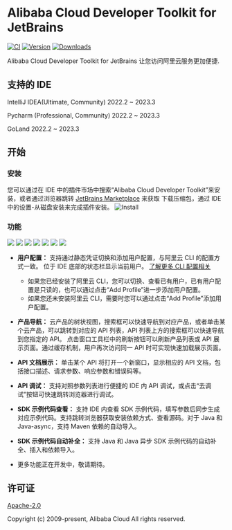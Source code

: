 # Alibaba Cloud Developer Toolkit for JetBrains

[![CI](https://github.com/aliyun/alibabacloud-api-jetbrains-toolkit/actions/workflows/ci.yml/badge.svg)](https://github.com/aliyun/alibabacloud-api-jetbrains-toolkit/actions/workflows/ci.yml)
[![Version](https://img.shields.io/jetbrains/plugin/v/23361-alibaba-cloud-developer-toolkit.svg)](https://plugins.jetbrains.com/plugin/23361-alibaba-cloud-developer-toolkit)
[![Downloads](https://img.shields.io/jetbrains/plugin/d/23361-alibaba-cloud-developer-toolkit.svg)](https://plugins.jetbrains.com/plugin/23361-alibaba-cloud-developer-toolkit)

Alibaba Cloud Developer Toolkit for JetBrains 让您访问阿里云服务更加便捷.

## 支持的 IDE
IntelliJ IDEA(Ultimate, Community) 2022.2 ~ 2023.3

Pycharm (Professional, Community) 2022.2 ~ 2023.3

GoLand 2022.2 ~ 2023.3

## 开始

### 安装
您可以通过在 IDE 中的插件市场中搜索“Alibaba Cloud Developer Toolkit”来安装，或者通过浏览器跳转 [JetBrains Marketplace](https://plugins.jetbrains.com/plugin/23361-alibaba-cloud-developer-toolkit) 来获取
下载压缩包，通过 IDE 中的设置-从磁盘安装来完成插件安装。
![Install](https://aliyunsdk-pages.alicdn.com/plugin_demo/idea/pics/install.png)

### 功能
<div style="overflow-x: scroll; white-space: nowrap;">
    <img src="https://aliyunsdk-pages.alicdn.com/plugin_demo/idea/pics/add-profile.png" style="display: inline-block;">
    <img src="https://aliyunsdk-pages.alicdn.com/plugin_demo/idea/pics/view-profile.png" style="display: inline-block;">
    <img src="https://aliyunsdk-pages.alicdn.com/plugin_demo/idea/pics/api-list-with-search.png" style="display: inline-block;">
    <img src="https://aliyunsdk-pages.alicdn.com/plugin_demo/idea/pics/api-debug1.png" style="display: inline-block;">
    <img src="https://aliyunsdk-pages.alicdn.com/plugin_demo/idea/pics/api-debug2.png" style="display: inline-block;">
    <img src="https://aliyunsdk-pages.alicdn.com/plugin_demo/idea/pics/sdkSample.png" style="display: inline-block;">
    <img src="https://aliyunsdk-pages.alicdn.com/plugin_demo/idea/pics/auto-import.png" style="display: inline-block;">
</div>


* **用户配置：** 支持通过静态凭证切换和添加用户配置，与阿里云 CLI 的配置方式一致。 位于 IDE 底部的状态栏显示当前用户。 [了解更多 CLI 配置相关](https://help.aliyun.com/document_detail/123181.html?spm=a2c4g.121544.0.0.2d7e76e3XWMs4u)
  * 如果您已经安装了阿里云 CLI，您可以切换、查看已有用户，已有用户配置是只读的，也可以通过点击“Add Profile”进一步添加用户配置。
  * 如果您还未安装阿里云 CLI，需要时您可以通过点击“Add Profile”添加用户配置。


* **产品导航：** 云产品的树状视图，搜索框可以快速导航到对应产品，或者单击某个云产品，可以跳转到对应的 API 列表，API 列表上方的搜索框可以快速导航到您指定的 API。
  点击窗口工具栏中的刷新按钮可以刷新产品列表或 API 展示页面。通过缓存机制，用户再次访问同一 API 时可实现快速加载展示页面。


* **API 文档展示：** 单击某个 API 将打开一个新窗口，显示相应的 API 文档，包括接口描述、请求参数、响应参数和错误码等。


* **API 调试：** 支持对照参数列表进行便捷的 IDE 内 API 调试，或点击“去调试”按钮可快速跳转浏览器进行调试。


* **SDK 示例代码查看：** 支持 IDE 内查看 SDK 示例代码，填写参数后同步生成对应示例代码。支持跳转浏览器获取安装依赖方式、查看源码。对于 Java 
和 Java-async，支持 Maven 依赖的自动导入。


* **SDK 示例代码自动补全：** 支持 Java 和 Java 异步 SDK 示例代码的自动补全、插入和依赖导入。


* 更多功能正在开发中，敬请期待。



## 许可证

[Apache-2.0](http://www.apache.org/licenses/LICENSE-2.0)

Copyright (c) 2009-present, Alibaba Cloud All rights reserved.